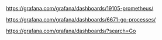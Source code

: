 https://grafana.com/grafana/dashboards/19105-prometheus/

https://grafana.com/grafana/dashboards/6671-go-processes/

https://grafana.com/grafana/dashboards/?search=Go
